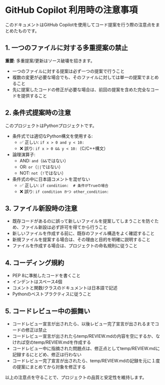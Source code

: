 # GitHub Copilot 利用時の注意事項

このドキュメントはGitHub Copilotを使用してコード提案を行う際の注意点をまとめたものです。

## 1. 一つのファイルに対する多重提案の禁止

**重要**: 多重提案/更新はソース破壊を招きます。

- 一つのファイルに対する提案は必ず一つの提案で行うこと
- 複数の変更が必要な場合でも、そのファイルに対しては単一の提案でまとめること
- 先に提案したコードの修正が必要な場合は、前回の提案を含めた完全なコードを提供すること

## 2. 条件式提案時の注意

このプロジェクトはPythonプロジェクトです。

- 条件式では適切なPython構文を使用する:
  - ✅ 正しい: `if x > 0 and y < 10:`
  - ❌ 誤り: `if x > 0 && y < 10:`（C/C++構文）
- 論理演算子:
  - AND: `and`（`&&`ではない）
  - OR: `or`（`||`ではない）
  - NOT: `not`（`!`ではない）
- 条件式の中に日本語コメントを混ぜない
  - ✅ 正しい: `if condition:  # 条件がTrueの場合`
  - ❌ 誤り: `if condition かつ other_condition:`

## 3. ファイル新設時の注意

- 既存コードがあるのに誤って新しいファイルを提案してしまうことを防ぐため、ファイル新設は必ず許可を得てから行うこと
- 新しいファイルを作成する前に、既存のファイル構造をよく確認すること
- 新規ファイルを提案する場合は、その理由と目的を明確に説明すること
- ファイルを作成する場合は、プロジェクトの命名規則に従うこと

## 4. コーディング規約

- PEP 8に準拠したコードを書くこと
- インデントはスペース4個
- コメントと関数/クラスのドキュメントは日本語で記述
- Pythonのベストプラクティスに従うこと

## 5. コードレビュー中の振舞い
- コードレビュー宣言が出されたら、以後レビュー完了宣言が出されるまでコードの修正は禁止
- コードレビュー宣言が出されたらtemp/REVIEW.mdの内容を空にするか、なければ空のtemp/REVIEW.mdを作成する
- コードレビュー中に指摘された問題点は、修正点としてtemp/REVIEW.mdに記録するにとどめ、修正は行わない
- コードレビュー完了宣言が出されたら、temp/REVIEW.mdの記録を元に１度の提案にまとめてから対象を修正する


以上の注意点を守ることで、プロジェクトの品質と安定性を維持します。
